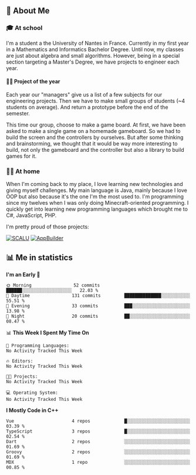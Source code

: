 ## 👀 About Me

### 🎓 At school

I'm a student a the University of Nantes in France. Currently in my first year in a Mathematics and Informatics Bachelor Degree. Until now, my classes are just about algebra and small algorithms. However, being in a special section targeting a Master's Degree, we have projects to engineer each year. 

#### 🔧🔬 Project of the year

Each year our "managers" give us a list of a few subjects for our engineering projects. Then we have to make small groups of students (~4 students on average). And return a prototype before the end of the semester.

This time our group, choose to make a game board. At first, we have been asked to make a single game on a homemade gameboard. So we had to build the screen and the controllers by ourselves. 
But after some thinking and brainstorming, we thought that it would be way more interesting to build, not only the gameboard and the controller but also a library to build games for it.

### 👨‍💻 At home

When I'm coming back to my place, I love learning new technologies and giving myself challenges. My main language is Java, mainly because I love OOP but also because it's the one I'm the most used to. I'm programming since my twelves when I was only doing Minecraft-oriented programming.  I quickly get into learning new programming languages which brought me to C#, JavaScript, PHP. 

I'm pretty proud of those projects:

[![SCALU](https://github-readme-stats.vercel.app/api/pin?username=renardfute&repo=SCALU)](https://github.com/renardfute/scalu)
[![AppBuilder](https://github-readme-stats.vercel.app/api/pin?username=pulsedev2&repo=AppBuilder)](https://github.com/pulsedev2/AppBuilder)

## 📊 Me in statistics
<!--START_SECTION:waka-->
**I'm an Early 🐤** 

```text
🌞 Morning                52 commits          ██████░░░░░░░░░░░░░░░░░░░   22.03 % 
🌆 Daytime                131 commits         ██████████████░░░░░░░░░░░   55.51 % 
🌃 Evening                33 commits          ███░░░░░░░░░░░░░░░░░░░░░░   13.98 % 
🌙 Night                  20 commits          ██░░░░░░░░░░░░░░░░░░░░░░░   08.47 % 
```


📊 **This Week I Spent My Time On** 

```text
💬 Programming Languages: 
No Activity Tracked This Week

🔥 Editors: 
No Activity Tracked This Week

🐱‍💻 Projects: 
No Activity Tracked This Week

💻 Operating System: 
No Activity Tracked This Week
```

**I Mostly Code in C++** 

```text
Vue                      4 repos             █░░░░░░░░░░░░░░░░░░░░░░░░   03.39 % 
TypeScript               3 repos             █░░░░░░░░░░░░░░░░░░░░░░░░   02.54 % 
Dart                     2 repos             ░░░░░░░░░░░░░░░░░░░░░░░░░   01.69 % 
Groovy                   2 repos             ░░░░░░░░░░░░░░░░░░░░░░░░░   01.69 % 
MDX                      1 repo              ░░░░░░░░░░░░░░░░░░░░░░░░░   00.85 % 
```




<!--END_SECTION:waka-->
